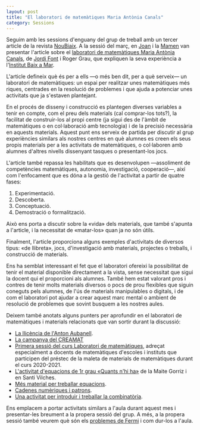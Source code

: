 ```yaml
---
layout: post
title: "El laboratori de matemàtiques Maria Antònia Canals"
category: Sessions
---
```


Seguim amb les sessions d'enguany del grup de treball amb un tercer article de la revista [NouBiaix](https://www.raco.cat/index.php/Noubiaix). A la sessió del març, en [Joan](https://twitter.com/golilopjo) i la [Mamen](https://twitter.com/mamennaviogmai1) van presentar l'article sobre el [laboratori de matemàtiques Maria Antònia Canals](https://www.raco.cat/index.php/Noubiaix/article/view/101051), de [Jordi Font](https://twitter.com/jfontgon) i Roger Grau, que expliquen la seva experiència a l'[Institut Baix a Mar](http://matematiquesmarines.blogspot.com/).

L'article defineix què és per a ells —o més ben dit, per a què serveix— un laboratori de matemàtiques: un espai per realitzar unes matemàtiques més riques, centrades en la resolució de problemes i que ajuda a potenciar unes activitats que ja s'estaven plantejant.

En el procés de disseny i construcció es plantegen diverses variables a tenir en compte, com el preu dels materials (cal comprar-los tots?), la facilitat de construir-los al propi centre (ja sigui des de l'àmbit de matemàtiques o en col·laboració amb tecnologia) i de la precisió necessària en aquests materials. Aquest punt ens serveix de partida per discutir al grup experiències similars als nostres centres en què alumnes es creen els seus propis materials per a les activitats de matemàtiques, o col·laboren amb alumnes d'altres nivells dissenyant tasques o presentant-los jocs.

L'article també repassa les habilitats que es desenvolupen —assoliment de competències matemàtiques, autonomia, investigació, cooperació—, així com l'enfocament que es dóna a la gestió de l'activitat a partir de quatre fases:

1. Experimentació.
2. Descoberta.
3. Conceptuació.
4. Demostració o formalització.

Això ens porta a discutir sobre la «vida» dels materials, que també s'apunta a l'article, i la necessitat de «matar-los» quan ja no són útils.

Finalment, l'article proporciona alguns exemples d'activitats de diversos tipus: «de llibreta», jocs, d'investigació amb materials, projectes o treballs, i construcció de materials.

Ens ha semblat interessant el fet que el laboratori ofereixi la possibilitat de tenir el material disponible directament a la vista, sense necessitat que sigui la docent qui el proporcioni als alumnes. També hem estat valorant pros i contres de tenir molts materials diversos o pocs de prou flexibles que siguin coneguts pels alumnes, de l'ús de materials manipulables o digitals, i de com el laboratori pot ajudar a crear aquest marc mental o ambient de resolució de problemes que sovint busquem a les nostres aules.

Deixem també anotats alguns punters per aprofundir en el laboratori de matemàtiques i materials relacionats que van sortir durant la discussió:

- [La llicència de l'Anton Aubanell](http://www.xtec.cat/sgfp/llicencies/200506/memories/1005m.pdf).
- [La campanya del CREAMAT](https://sites.google.com/xtec.cat/cesire-matematiques-campanyes/laboratori-de-matem%C3%A0tiques/materials-per-a-un-laboratori-de-matem%C3%A0tiques)
- [Primera sessió del curs Laboratori de matemàtiques](https://www.youtube.com/watch?v=2aAeZw6PJ-g), adreçat especialment a docents de matemàtiques d'escoles i instituts que participen del préstec de la maleta de materials de matemàtiques durant el curs 2020-2021.
- [L'activitat d'equacions de 1r grau «Quants n'hi ha»](https://mat3.cat/wp-content/uploads/2018/02/quants-n-hi-ha-R.pdf) de la Maite Gorriz i en Santi Vilches.
- [Més material per treballar equacions](https://marielmatesblog.files.wordpress.com/2021/02/ecuaciones.pdf).
- [Cadenes numèriques i patrons](http://www.visualpatterns.org/).
- [Una activitat per introduir i treballar la combinatòria](http://www.xtec.cat/~aaubanel/Guions/G15.pdf).

Ens emplacem a portar activitats similars a l'aula durant aquest mes i presentar-les breument a la propera sessió del grup. A més, a la propera sessió també veurem què són els [problemes de Fermi](https://ca.wikipedia.org/wiki/Problemes_de_Fermi) i com dur-los a l'aula.
